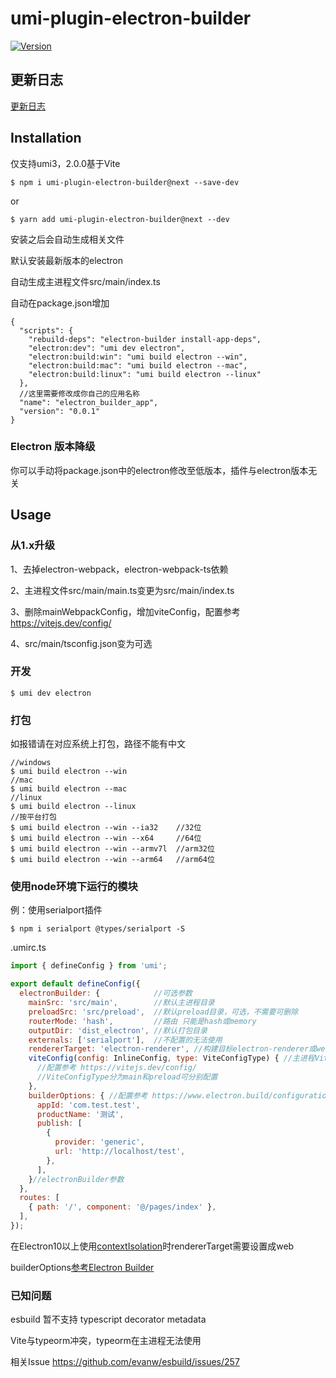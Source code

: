 # umi-plugin-electron-builder

<a href="https://www.npmjs.com/package/umi-plugin-electron-builder"><img src="https://img.shields.io/npm/v/umi-plugin-electron-builder.svg?sanitize=true" alt="Version"></a>

## 更新日志

[更新日志](https://github.com/BySlin/umi-plugin-electron-builder/blob/master/CHANGELOG.md)

## Installation

仅支持umi3，2.0.0基于Vite

```
$ npm i umi-plugin-electron-builder@next --save-dev
```

or

```
$ yarn add umi-plugin-electron-builder@next --dev
```

安装之后会自动生成相关文件

默认安装最新版本的electron

自动生成主进程文件src/main/index.ts

自动在package.json增加

```json5
{
  "scripts": {
    "rebuild-deps": "electron-builder install-app-deps",
    "electron:dev": "umi dev electron",
    "electron:build:win": "umi build electron --win",
    "electron:build:mac": "umi build electron --mac",
    "electron:build:linux": "umi build electron --linux"
  },
  //这里需要修改成你自己的应用名称
  "name": "electron_builder_app",
  "version": "0.0.1"
}

```

### Electron 版本降级

你可以手动将package.json中的electron修改至低版本，插件与electron版本无关

## Usage
### 从1.x升级
1、去掉electron-webpack，electron-webpack-ts依赖

2、主进程文件src/main/main.ts变更为src/main/index.ts

3、删除mainWebpackConfig，增加viteConfig，配置参考 https://vitejs.dev/config/

4、src/main/tsconfig.json变为可选

### 开发

```
$ umi dev electron
```

### 打包

如报错请在对应系统上打包，路径不能有中文

```
//windows
$ umi build electron --win
//mac
$ umi build electron --mac
//linux
$ umi build electron --linux
//按平台打包
$ umi build electron --win --ia32    //32位
$ umi build electron --win --x64     //64位
$ umi build electron --win --armv7l  //arm32位
$ umi build electron --win --arm64   //arm64位
```

### 使用node环境下运行的模块

例：使用serialport插件

```
$ npm i serialport @types/serialport -S
```

.umirc.ts

```javascript
import { defineConfig } from 'umi';

export default defineConfig({
  electronBuilder: {            //可选参数
    mainSrc: 'src/main',        //默认主进程目录
    preloadSrc: 'src/preload',  //默认preload目录，可选，不需要可删除
    routerMode: 'hash',         //路由 只能是hash或memory
    outputDir: 'dist_electron', //默认打包目录
    externals: ['serialport'],  //不配置的无法使用
    rendererTarget: 'electron-renderer', //构建目标electron-renderer或web，使用上下文隔离时，必须设置为web
    viteConfig(config: InlineConfig, type: ViteConfigType) { //主进程Vite配置
      //配置参考 https://vitejs.dev/config/
      //ViteConfigType分为main和preload可分别配置
    },
    builderOptions: { //配置参考 https://www.electron.build/configuration/configuration
      appId: 'com.test.test',
      productName: '测试',
      publish: [
        {
          provider: 'generic',
          url: 'http://localhost/test',
        },
      ],
    }//electronBuilder参数
  },
  routes: [
    { path: '/', component: '@/pages/index' },
  ],
});
```
在Electron10以上使用[contextIsolation](https://www.electronjs.org/docs/tutorial/context-isolation)时rendererTarget需要设置成web

builderOptions[参考Electron Builder](https://www.electron.build/configuration/configuration)

### 已知问题
esbuild 暂不支持 typescript decorator metadata

Vite与typeorm冲突，typeorm在主进程无法使用 

相关Issue https://github.com/evanw/esbuild/issues/257
